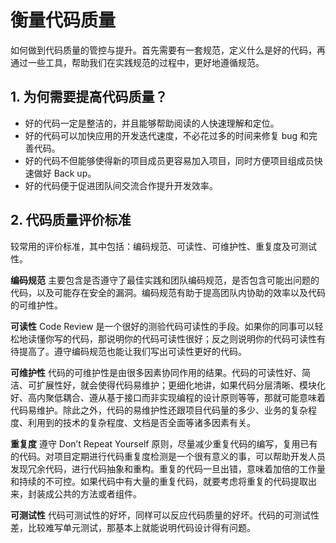 
# 衡量代码质量

如何做到代码质量的管控与提升。首先需要有一套规范，定义什么是好的代码，再通过一些工具，帮助我们在实践规范的过程中，更好地遵循规范。

## 1. 为何需要提高代码质量？

- 好的代码一定是整洁的，并且能够帮助阅读的人快速理解和定位。
- 好的代码可以加快应用的开发迭代速度，不必花过多的时间来修复 bug 和完善代码。
- 好的代码不但能够使得新的项目成员更容易加入项目，同时方便项目组成员快速做好 Back up。
- 好的代码便于促进团队间交流合作提升开发效率。

## 2. 代码质量评价标准

较常用的评价标准，其中包括：编码规范、可读性、可维护性、重复度及可测试性。

**编码规范** 主要包含是否遵守了最佳实践和团队编码规范，是否包含可能出问题的代码，以及可能存在安全的漏洞。编码规范有助于提高团队内协助的效率以及代码的可维护性。

**可读性** Code Review 是一个很好的测验代码可读性的手段。如果你的同事可以轻松地读懂你写的代码，那说明你的代码可读性很好；反之则说明你的代码可读性有待提高了。遵守编码规范也能让我们写出可读性更好的代码。

**可维护性** 代码的可维护性是由很多因素协同作用的结果。代码的可读性好、简洁、可扩展性好，就会使得代码易维护；更细化地讲，如果代码分层清晰、模块化好、高内聚低耦合、遵从基于接口而非实现编程的设计原则等等，那就可能意味着代码易维护。除此之外，代码的易维护性还跟项目代码量的多少、业务的复杂程度、利用到的技术的复杂程度、文档是否全面等诸多因素有关。

**重复度** 遵守 Don’t Repeat Yourself 原则，尽量减少重复代码的编写，复用已有的代码。对项目定期进行代码重复度检测是一个很有意义的事，可以帮助开发人员发现冗余代码，进行代码抽象和重构。重复的代码一旦出错，意味着加倍的工作量和持续的不可控。如果代码中有大量的重复代码，就要考虑将重复的代码提取出来，封装成公共的方法或者组件。

**可测试性** 代码可测试性的好坏，同样可以反应代码质量的好坏。代码的可测试性差，比较难写单元测试，那基本上就能说明代码设计得有问题。


